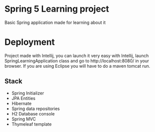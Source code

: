 <a href="https://www.google.com/imgres?imgurl=https%3A%2F%2Fi2.wp.com%2Fcuriotek.com%2Fwp-content%2Fuploads%2F2017%2F06%2FSpring-Logo.png%3Ffit%3D851%252C446%26ssl%3D1&imgrefurl=https%3A%2F%2Fcuriotek.com%2Fjava-que-es-spring%2F&tbnid=xIiRfUEaoQy04M&vet=12ahUKEwj7yYnHvPHoAhUO0oUKHdrTBnAQMygBegUIARDsAQ..i&docid=vZ-mGfOz3Ao1PM&w=851&h=446&q=spring%20framework&client=firefox-b-d&ved=2ahUKEwj7yYnHvPHoAhUO0oUKHdrTBnAQMygBegUIARDsAQ"></a>
# Spring 5 Learning project
Basic Spring application made for learning about it

# Deployment
Project made with Intellij, you can launch it very easy with Intellij, launch SpringLearningApplication class and go to http://localhost:8080/ in your browser. If you are using Eclipse you will have to do a maven tomcat run.


Stack
----
- Spring Initializer
- JPA Entities
- Hibernate
- Spring data repositories
- H2 Database console
- Spring MVC
- Thymeleaf template
